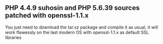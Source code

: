 ## PHP 4.4.9 suhosin and PHP 5.6.39 sources patched with openssl-1.1.x

You just need to download the tar.xz package and compile it as usual,
it will work flawessly on the last modern OS with
openssl-1.1.x as default SSL libraries
